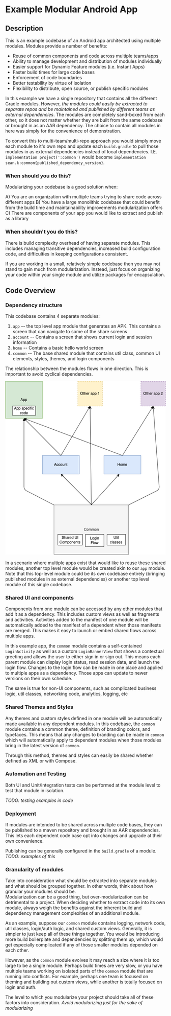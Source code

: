 # Example Modular Android App

## Description

This is an example codebase of an Android app architected using multiple modules. Modules provide a number of benefits:

- Reuse of common components and code across multiple teams/apps
- Ability to manage development and distribution of modules individually
- Easier support for Dynamic Feature modules (i.e. Instant Apps)
- Faster build times for large code bases
- Enforcement of code boundaries
- Better testability by virtue of isolation
- Flexibility to distribute, open source, or publish specific modules

In this example we have a single repository that contains all the different Gradle modules. 
However, *the modules could easily be extracted to separate repos and be maintained and published by different teams as external dependencies*.
The modules are completely sand-boxed from each other, so it does not matter whether they are built from the same codebase or brought in as an AAR dependency.
The choice to contain all modules in here was simply for the convenience of demonstration.

To convert this to multi-team/multi-repo approach you would simply move each module to it's own repo and update each `build.gradle` to pull those modules in as external dependencies instead of local dependencies.
I.E. `implementation project(':common')` would become `implementation sean.k:common{published_dependency_version}`.

### When should you do this?

Modularizing your codebase is a good solution when:

A) You are an organization with multiple teams trying to share code across different apps
B) You have a large monolithic codebase that could benefit from the build time and maintainability improvements modularization offers
C) There are components of your app you would like to extract and publish as a library 

### When shouldn't you do this?

There is build complexity overhead of having separate modules. 
This includes managing transitive dependencies, increased build configuration code, and difficulties in keeping configurations consistent. 

If you are working in a small, relatively simple codebase then you may not stand to gain much from modularization.
Instead, just focus on organizing your code within your single module and utilize packages for encapsulation.

## Code Overview

### Dependency structure

This codebase contains 4 separate modules:

1. `app` -- the top level app module that generates an APK. This contains a screen that can navigate to some of the share screens
2. `account` -- Contains a screen that shows current login and session information
3. `home` -- Contains a basic hello world screen
4. `common` -- The base shared module that contains util class, common UI elements, styles, themes, and login components

The relationship between the modules flows in one direction. This is important to avoid cyclical dependencies.

![Dependency Diagram](images/dependency_diagram.png)

In a scenario where multiple apps exist that would like to reuse these shared modules, another top level module would be created akin to our `app` module.
Note that this top-level module could be its own codebase entirely (bringing published modules in as external dependencies) or another top level module of this single codebase.

### Shared UI and components

Components from one module can be accessed by any other modules that add it as a dependency. 
This includes custom views as well as fragments and activities. Activities added to the manifest of one module will be automatically added to the manifest of a dependent when those manifests are merged.
This makes it easy to launch or embed shared flows across multiple apps. 

In this example app, the `common` module contains a self-contained `LoginActivity` as well as a custom `LoginBannerView` that shows a contextual greeting and allows the user to either sign in or sign out.
This means each parent module can display login status, read session data, and launch the login flow. 
Changes to the login flow can be made in one place and applied to multiple apps as a dependency. 
Those apps can update to newer versions on their own schedule.

The same is true for non-UI components, such as complicated business logic, util classes, networking code, analytics, logging, etc

### Shared Themes and Styles

Any themes and custom styles defined in one module will be automatically made available in any dependent modules.
In this codebase, the `common` module contains a common theme, definition of branding colors, and typefaces.
This means that any changes to branding can be made in `common` which will automatically apply to dependent modules when those modules bring in the latest version of `common`.

Through this method, themes and styles can easily be shared whether defined as XML or with Compose.

### Automation and Testing

Both UI and Unit/Integration tests can be performed at the module level to test that module in isolation.

*TODO: testing examples in code*

### Deployment

If modules are intended to be shared across multiple code bases, they can be published to a maven repository and brought in as AAR dependencies.
This lets each dependent code base opt into changes and upgrade at their own convenience.

Publishing can be generally configured in the `build.gradle` of a module. *TODO: examples of this*

### Granularity of modules

Take into consideration what should be extracted into separate modules and what should be grouped together. 
In other words, think about how granular your modules should be.  
Modularization can be a good thing, but over-modularization can be detrimental to a project. 
When deciding whether to extract code into its own module, always weigh the benefits against the inherent build and dependency management complexities of an additional module.

As an example, suppose our `common` module contains logging, network code, util classes, login/auth logic, and shared custom views.
Generally, it is simpler to just keep all of these things together. 
You would be introducing more build boilerplate and dependencies by splitting them up, which would get especially complicated if any of those smaller modules depended on each other.

However, as the `common` module evolves it may reach a size where it is too large to be a single module. 
Perhaps build times are very slow, or you have multiple teams working on isolated parts of the `common` module that are running into conflicts. 
For example, perhaps one team is focused on theming and building out custom views, while another is totally focused on login and auth.

The level to which you modularize your project should take all of these factors into consideration. *Avoid modularizing just for the sake of modularizing*